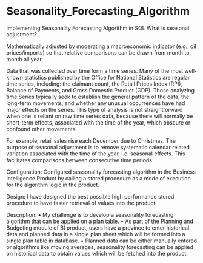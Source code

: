 # Seasonality_Forecasting_Algorithm
Implementing Seasonality Forecasting Algorithm in SQL
What is seasonal adjustment? 

Mathematically adjusted by moderating a macroeconomic indicator (e.g., oil prices/imports) so that relative comparisons can be drawn from month to month all year.

Data that was collected over time form a time series. Many of the most well-known statistics published by the Office for National Statistics are regular time series, including: the claimant count, the Retail Prices Index (RPI), Balance of Payments, and Gross Domestic Product (GDP). Those analyzing time Series typically seek to establish the general pattern of the data, the long-term movements, and whether any unusual occurrences have had major effects on the series. This type of analysis is not straightforward when one is reliant on raw time series data, because there will normally be short-term effects, associated with the time of the year, which obscure or confound other movements.

For example, retail sales rise each December due to Christmas. The purpose of seasonal adjustment is to remove systematic calendar related variation associated with the time of the year, i.e. seasonal effects. This facilitates comparisons between consecutive time periods.  

Configuration:
Configured seasonality forecasting algorithm in the Business Intelligence Product by calling a stored procedure as a mode of execution for the algorithm logic in the product. 

Design:
I have designed the best possible high performance stored procedure to have faster retrieval of values into the product.

Description:
•	My challenge is to develop a seasonality forecasting algorithm that can be applied on a plan table. 
•	As part of the Planning and Budgeting module of BI product, users have a province to enter historical data and planned data in a single plan sheet which will be formed into a single plan table in database.
•	Planned data can be either manually entered or algorithms like moving averages, seasonality forecasting can be applied on historical data to obtain values which will be fetched into the product.
